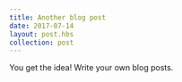 ```yaml
---
title: Another blog post
date: 2017-07-14
layout: post.hbs
collection: post
---
```


You get the idea! Write your own blog posts.
